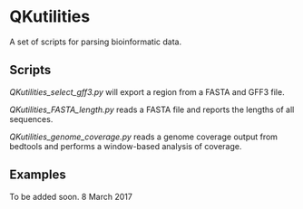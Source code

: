 # QKutilities
A set of scripts for parsing bioinformatic data.

## Scripts
<i>QKutilities_select_gff3.py</i> will export a region from a FASTA and GFF3 file.

<i>QKutilities_FASTA_length.py</i> reads a FASTA file and reports the lengths of all sequences.

<i>QKutilities_genome_coverage.py</i> reads a genome coverage output from bedtools and performs a window-based analysis of coverage.

## Examples
To be added soon. 8 March 2017
